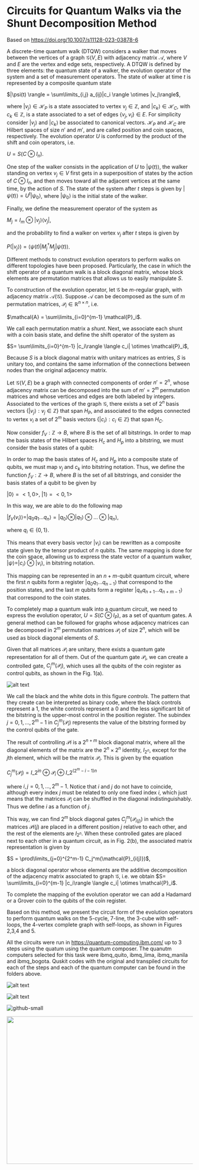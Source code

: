 # Circuits for Quantum Walks via the Shunt Decomposition Method
Based on https://doi.org/10.1007/s11128-023-03878-6

A discrete-time quantum walk (DTQW) considers a walker that moves between the vertices of a graph $\mathcal{G}(V,E)$ with adjacency matrix $\mathcal{A}$, where $V$ and $E$ are the vertex and edge sets, respectively. A DTQW is defined by three elements: the quantum state of a walker, the evolution operator of the system and a set of measurement operators. The state of walker at time $t$ is represented by a composite quantum state 

$|\psi(t) \rangle = \sum\limits_{i,j} a_{ij}|c_i \rangle \otimes |v_j\rangle$,

where $|v_j\rangle \in \mathcal{H}_P$ is a state associated to vertex $v_j \in \mathbb{Z}$, and $|c_k\rangle \in \mathcal{H}_C$, with $c_k \in \mathbb{Z}$, is a state associated to a set of edges $\{v_j,v_i\} \in E$. For simplicity consider $|v_j\rangle$ and $|c_k\rangle$ be associated to canonical vectors. $\mathcal{H}_P$ and $\mathcal{H}_C$ are Hilbert spaces of size $n'$ and $m'$, and are called position and coin spaces, respectively. The evolution operator $U$ is conformed by the product of the shift and coin operators, i.e.

$U=S(C\otimes I_{n})$.

One step of the walker consists in the application of $U$ to $|\psi(t)\rangle$, the walker standing on vertex $v_j \in V$ first gets in a superposition of states by the action of $C\otimes I_{n}$, and then moves toward all the adjacent vertices at the same time, by the action of $S$. The state of the system after $t$ steps is given by $|\psi(t)\rangle = U^t |\psi_0 \rangle$, where $|\psi_0 \rangle$ is the initial state of the walker. 

Finally, we define the measurement operator of the system as 

$M_j = I_{m} \otimes |v_j\rangle \langle v_j|$,

and the probability to find a walker on vertex $v_j$ after $t$ steps is given by

$P(|v_j\rangle) = \langle \psi(t)|M_j^{\dagger}M_j|\psi(t) \rangle$.

Different methods to construct evolution operators to perform walks on different topologies have been proposed. Particularly, the case in which the shift operator of a quantum walk is a block diagonal matrix, whose block elements are permutation matrices that allows us to easily manipulate $S$.

To construction of the evolution operator, let $\mathcal{G}$ be $m$-regular graph, with adjacency matrix $\mathcal{A}(\mathcal{G})$. Suppose $\mathcal{A}$ can be decomposed as the sum of $m$ permutation matrices, $\mathcal{P}_i \in \mathbb{R}^{n \times n}$, i.e.

$\mathcal{A} = \sum\limits_{i=0}^{m-1} \mathcal{P}_i$.

We call each permutation matrix a $shunt$. Next, we associate each shunt with a coin basis state, and define the shift operator of the system as 

$S= \sum\limits_{i=0}^{m-1} |c_i\rangle \langle c_i| \otimes \mathcal{P}_i$,

Because $S$ is a block diagonal matrix with unitary matrices as entries, $S$ is unitary too, and contains the same information of the connections between nodes than the original adjacency matrix.


Let $\mathcal{G}(V,E)$ be a graph with connected components of order $n'=2^n$, whose adjacency matrix can be decomposed into the sum of $m'=2^m$ permutation matrices and whose vertices and edges are both labeled by integers. Associated to the vertices of the graph $\mathcal{G}$, there exists a set of $2^n$ basis vectors $\{|v_j \rangle: v_j \in \mathbb{Z}\}$ that span $H_P$, and associated to the edges connected to vertex $v_i$ a set of $2^m$ basis vectors $\{|c_i \rangle: c_i \in \mathbb{Z}\}$ that span $H_C$.

Now consider $f_V: \mathbb{Z} \rightarrow B$, where $B$ is the set of all bitstrings. In order to map the basis states of the Hilbert spaces $H_c$ and $H_p$ into a bitstring, we must consider the basis states of a qubit:


In order to map the basis states of $H_c$ and $H_p$ into a composite state of qubits, we must map $v_j$ and $c_k$ into bitstring notation. Thus, we define the function $f_V: \mathbb{Z} \rightarrow B$, where $B$ is the set of all bitstrings, and consider the basis states of a qubit to be given by

$|0\rangle = <1,0>$, $|1\rangle = <0,1>$

In this way, we are able to do the following map

$|f_V(v_i) \rangle = |q_0q_1\dots q_n\rangle = |q_0 \rangle \otimes |q_1 \rangle \otimes \dots \otimes |q_n\rangle$,

where $q_i \in \{0,1\}$.

This means that every basis vector $|v_i\rangle$ can be rewritten as a composite state given by the tensor product of $n$ qubits. The same mapping is done for the coin space, allowing us to express the state vector of a quantum walker, $|\psi \rangle = |c_i\rangle \otimes |v_i \rangle$, in bitstring notation. 

This mapping can be represented in an $n+m$-qubit quantum circuit, where the first $n$ qubits form a register $|q_0 q_1 \dots q_{n-1} \rangle$ that correspond to the position states, and the last $m$ qubits form a register $|q_{n} q_{n+1} \dots q_{n+m-1} \rangle$ that correspond to the coin states.

To completely map a quantum walk into a quantum circuit, we need to express the evolution operator, $U=S(C \otimes I_P)$, as a set of quantum gates. A general method can be followed for graphs whose adjacency matrices can be decomposed in $2^m$ permutation matrices $\mathcal{P}_i$ of size $2^n$, which will be used as block diagonal elements of $S$.


Given that all matrices $\mathcal{P}_i$ are unitary, there exists a quantum gate representation for all of them. Out of the quantum gate $\mathcal{P}_i$, we can create a controlled gate, $C^{m}_j(\mathcal{P}_i)$, which uses all the qubits of the coin register as control qubits, as shown in the Fig. 1(a).


![alt text](https://github.com/allanwing-qc/Quantum-Walks-via-Shunt-Decomposition-Circuits/blob/main/block_diagonal_to_circuit_git.png?raw=true)


We call the black and the white dots in this figure $controls$. The pattern that they create can be interpreted as binary code, where the black controls represent a 1, the white controls represent a 0 and the less significant bit of the bitstring is the upper-most control in the position register. The subindex $j = 0,1, \dots, 2^m-1$ in $C^{m}_j(\mathcal{P}_i)$ represents the value of the bitstring formed by the control qubits of the gate. 


The result of controlling $\mathcal{P}i$ is a $2^{n+m}$ block diagonal matrix, where all the diagonal elements of the matrix are the $2^n \times 2^n$ identity, $I_{2^n}$, except for the $j$th element, which will be the matrix $\mathcal{P}_i$. This is given by the equation

$C^{m}_j(\mathcal{P}_i) = I \_ {2^{in}} \oplus \mathcal{P}_i \oplus I \_ {2^{(2^m-i-1)n}}$

where $i,j = 0,1, \dots, 2^{m}-1$. Notice that $i$ and $j$ do not have to coincide, although every index $j$ must be related to only one fixed index $i$, which just means that the matrices $\mathcal{P}_i$ can be shuffled in the diagonal indistinguishably. Thus we define $i$ as a function of $j$.

This way, we can find $2^m$ block diagonal gates $C^m_j(\mathcal{P}_{i(j)})$ in which the matrices $\mathcal{P}{i(j)}$ are placed in a different position $j$ relative to each other, and the rest of the elements are $I_{2^n}$. When these controlled gates are placed next to each other in a quantum circuit, as in Fig. 2(b), the associated matrix representation is given by

$S = \prod\limits_{j=0}^{2^m-1} C_j^m(\mathcal{P}_{i(j)})$,

a block diagonal operator whose elements are the additive decomposition of the adjacency matrix associated to graph $\mathcal{G}$, i.e. we obtain $S= \sum\limits_{i=0}^{m-1} |c_i\rangle \langle c_i| \otimes \mathcal{P}_i$. 

To complete the mapping of the evolution operator we can add a Hadamard or a Grover coin to the qubits of the coin register.

Based on this method, we present the circuit form of the evolution operators to perform quantum walks on the 5-cycle, 7-line, the 3-cube with self-loops, the 4-vertex complete graph with self-loops, as shown in Figures 2,3,4 and 5.

All the circuits were run in https://quantum-computing.ibm.com/ up to 3 steps using the quatum using the quantum composer. The quanutm computers selected for this task were ibmq_quito, ibmq_lima, ibmq_manila and ibmq_bogota. Quskit codes with the original and transpiled circuits for each of the steps and each of the quantum computer can be found in the folders above.


![alt text](https://github.com/allanwing-qc/Quantum-Walks-via-Shunt-Decomposition-Circuits/blob/main/5-cycle_git.png?raw=true)


![alt text](https://github.com/allanwing-qc/Quantum-Walks-via-Shunt-Decomposition-Circuits/blob/main/7-line_git.png?raw=true)


![github-small](https://github.com/allanwing-qc/Quantum-Walks-via-Shunt-Decomposition-Circuits/blob/main/3-cube_git.png?raw=true)


<img src="https://github.com/allanwing-qc/Quantum-Walks-via-Shunt-Decomposition-Circuits/blob/main/k4_git.png?raw=true" width="800" height="400">
